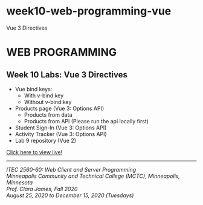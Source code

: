 # week10-web-programming-vue

Vue 3 Directives

<h1>WEB PROGRAMMING</h1>

<h2>Week 10 Labs: Vue 3 Directives</h2>

<ul>
  <li>Vue bind keys:
    <ul>
      <li>With v-bind:key</li>
      <li>Without v-bind:key</li>
    </ul>
  <li>Products page (Vue 3: Options API)
    <ul>
      <li>Products from data</li>
      <li>Products from API (Please run the api locally first)</li>
    </ul>
  </li>
  <li>Student Sign-In (Vue 3: Options API)</li>
  <li>Activity Tracker (Vue 3: Options API)</li>
  <li>Lab 9 repository (Vue 2)</li>
</ul>

<a href="https://myverdict.github.io/week10-web-programming-vue/index.html">
  Click here to view live!
</a>

<hr />

<p>
  <i>
    ITEC 2560-60: Web Client and Server Programming
    <br />
    Minneapolis Community and Technical College (MCTC), Minneapolis, Minnesota
    <br />
    Prof. Clara James, Fall 2020
    <br />
    August 25, 2020 to December 15, 2020 (Tuesdays)
  </i>
</p>
